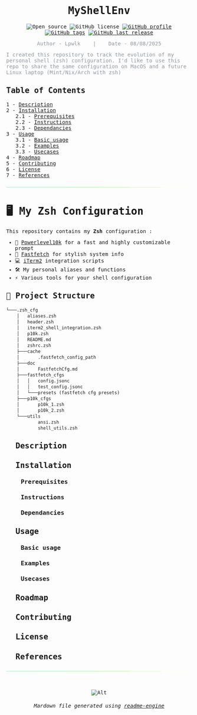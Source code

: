<samp>

<div align="center">

# MyShellEnv

![Open source](https://img.shields.io/badge/open-source-6894d4?logo=git&logoColor=6894d4)
![GitHub license](https://img.shields.io/github/license/Lpwlk/MyZshConfig?color=86c255 "Github repo license")
[![GitHub profile](https://img.shields.io/static/v1?label=Lpwlk&message=profile&color=6894d4&logo=github)](https://github.com/Lpwlk "Go to GitHub profile page")
[![GitHub tags](https://img.shields.io/github/v/tag/Lpwlk/MyZshConfig?color=6894d4)](https://github.com/Lpwlk/MyZshConfig/tags "Go to GitHub repo tags")
[![GitHub last release](https://img.shields.io/github/release-date/Lpwlk/MyZshConfig?color=6894d4?label=Release)](https://github.com/Lpwlk/MyZshConfig "Go to GitHub repo")

<span style="color:#9198A1">

Author - Lpwlk &nbsp;&nbsp;&nbsp;|&nbsp;&nbsp;&nbsp; Date - 08/08/2025

</div>

<span style="color:#9198A1">

<samp>I created this repository to track the evolution of my personal shell (zsh) configuration. I'd like to use this repo to share the same configuration on MacOS and a future Linux laptop (Mint/Nix/Arch with zsh) </samp>

</span> 



## Table of Contents

1 - [Description](#description)  
2 - [Installation](#installation)  
&nbsp;&nbsp;&nbsp;2.1 - [Prerequisites](#prerequisites)  
&nbsp;&nbsp;&nbsp;2.2 - [Instructions](#instructions)  
&nbsp;&nbsp;&nbsp;2.3 - [Dependancies](#dependancies)  
3 - [Usage](#usage)  
&nbsp;&nbsp;&nbsp;3.1 - [Basic usage](#basic-usage)  
&nbsp;&nbsp;&nbsp;3.2 - [Examples](#examples)  
&nbsp;&nbsp;&nbsp;3.3 - [Usecases](#usecases)  
4 - [Roadmap](#roadmap)  
5 - [Contributing](#contributing)  
6 - [License](#license)  
7 - [References](#references)  


<div align="center"><img src="https://github.com/Lpwlk/Lpwlk/blob/main/assets/pulsing-bar.gif?raw=true"></div>

# 🖥️ My Zsh Configuration

This repository contains my **Zsh** configuration :
- 🎨 [Powerlevel10k](https://github.com/romkatv/powerlevel10k) for a fast and highly customizable prompt
- 🚀 [Fastfetch](https://github.com/fastfetch-cli/fastfetch) for stylish system info 
- 💻 [iTerm2](https://iterm2.com/) integration scripts
- 🛠️ My personal aliases and functions
- ⚡ Various tools for your shell configuration


## 📂 Project Structure

```
└───.zsh_cfg
    │   aliases.zsh
    │   header.zsh
    │   iterm2_shell_integration.zsh
    │   p10k.zsh
    │   README.md
    │   zshrc.zsh
    ├───cache
    │       .fastfetch_config_path
    ├───doc
    │       FastfetchCfg.md
    ├───fastfetch_cfgs
    │   │   config.jsonc
    │   │   test_config.jsonc
    │   └───presets (fastfetch cfg presets)
    ├───p10k_cfgs
    │       p10k_1.zsh
    │       p10k_2.zsh
    └───utils
            ansi.zsh
            shell_utils.zsh
```
## &nbsp;&nbsp;Description
## &nbsp;&nbsp;Installation
### &nbsp;&nbsp;&nbsp;&nbsp;Prerequisites
### &nbsp;&nbsp;&nbsp;&nbsp;Instructions
### &nbsp;&nbsp;&nbsp;&nbsp;Dependancies
## &nbsp;&nbsp;Usage
### &nbsp;&nbsp;&nbsp;&nbsp;Basic usage
### &nbsp;&nbsp;&nbsp;&nbsp;Examples
### &nbsp;&nbsp;&nbsp;&nbsp;Usecases
## &nbsp;&nbsp;Roadmap
## &nbsp;&nbsp;Contributing
## &nbsp;&nbsp;License
## &nbsp;&nbsp;References

<div align="center">
    <img src="https://github.com/Lpwlk/Lpwlk/blob/main/assets/pulsing-bar.gif?raw=true">
</div>

<div align="center">

&nbsp;

![Alt](https://repobeats.axiom.co/api/embed/64f2c824695dc073e6ea58664527f5045088a586.svg "Repobeats analytics image")

</div>


<div align="center"><samp>

###### Mardown file generated using <a href ="https://github.com/Lpwlk/ReadmeEngine">readme-engine</a>

</div>



